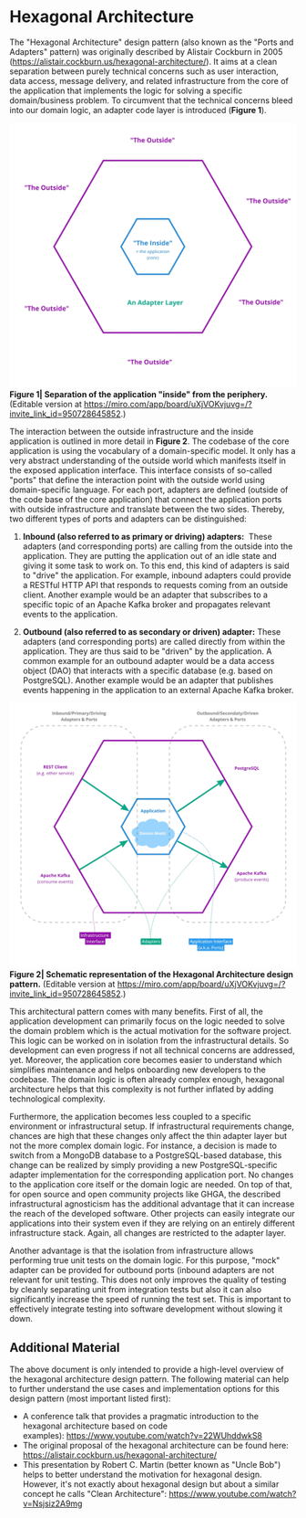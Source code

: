 # Hexagonal Architecture

The "Hexagonal Architecture" design pattern (also known as the "Ports and Adapters" pattern) was originally described by Alistair Cockburn in 2005 (https://alistair.cockburn.us/hexagonal-architecture/). It aims at a clean separation between purely technical concerns such as user interaction, data access, message delivery, and related infrastructure from the core of the application that implements the logic for solving a specific domain/business problem. To circumvent that the technical concerns bleed into our domain logic, an adapter code layer is introduced (**Figure 1**).

![](./imgs/hex_arch_separate.jpg)
**Figure 1| Separation of the application "inside" from the periphery.** (Editable version at https://miro.com/app/board/uXjVOKvjuvg=/?invite_link_id=950728645852.)

The interaction between the outside infrastructure and the inside application is outlined in more detail in **Figure 2**. The codebase of the core application is using the vocabulary of a domain-specific model. It only has a very abstract understanding of the outside world which manifests itself in the exposed application interface. This interface consists of so-called "ports" that define the interaction point with the outside world using domain-specific language. For each port, adapters are defined (outside of the code base of the core application) that connect the application ports with outside infrastructure and translate between the two sides. Thereby, two different types of ports and adapters can be distinguished:

1. **Inbound (also referred to as primary or driving) adapters:**
 These adapters (and corresponding ports) are calling from the outside into the application. They are putting the application out of an idle state and giving it some task to work on. To this end, this kind of adapters is said to "drive" the application. For example, inbound adapters could provide a RESTful HTTP API that responds to requests coming from an outside client. Another example would be an adapter that subscribes to a specific topic of an Apache Kafka broker and propagates relevant events to the application.

2. **Outbound (also referred to as secondary or driven) adapter:**
These adapters (and corresponding ports) are called directly from within the application. They are thus said to be "driven" by the application. A common example for an outbound adapter would be a data access object (DAO) that interacts with a specific database (e.g. based on PostgreSQL). Another example would be an adapter that publishes events happening in the application to an external Apache Kafka broker.

![](./imgs/hex_arch.jpg)
**Figure 2| Schematic representation of the Hexagonal Architecture design pattern.** (Editable version at https://miro.com/app/board/uXjVOKvjuvg=/?invite_link_id=950728645852.)

This architectural pattern comes with many benefits. First of all, the application development can primarily focus on the logic needed to solve the domain problem which is the actual motivation for the software project. This logic can be worked on in isolation from the infrastructural details. So development can even progress if not all technical concerns are addressed, yet. Moreover, the application core becomes easier to understand which simplifies maintenance and helps onboarding new developers to the codebase. The domain logic is often already complex enough, hexagonal architecture helps that this complexity is not further inflated by adding technological complexity.

Furthermore, the application becomes less coupled to a specific environment or infrastructural setup. If infrastructural requirements change, chances are high that these changes only affect the thin adapter layer but not the more complex domain logic. For instance, a decision is made to switch from a MongoDB database to a PostgreSQL-based database, this change can be realized by simply providing a new PostgreSQL-specific adapter implementation for the corresponding application port. No changes to the application core itself or the domain logic are needed. On top of that, for open source and open community projects like GHGA, the described infrastructural agnosticism has the additional advantage that it can increase the reach of the developed software. Other projects can easily integrate our applications into their system even if they are relying on an entirely different infrastructure stack. Again, all changes are restricted to the adapter layer.

Another advantage is that the isolation from infrastructure allows performing true unit tests on the domain logic. For this purpose, "mock" adapter can be provided for outbound ports (inbound adapters are not relevant for unit testing. This does not only improves the quality of testing by cleanly separating unit from integration tests but also it can also significantly increase the speed of running the test set. This is important to effectively integrate testing into software development without slowing it down.

## Additional Material

The above document is only intended to provide a high-level overview of the hexagonal architecture design pattern. The following material can help to further understand the use cases and implementation options for this design pattern (most important listed first):

- A conference talk that provides a pragmatic introduction to the hexagonal architecture based on code examples): https://www.youtube.com/watch?v=22WUhddwkS8
- The original proposal of the hexagonal architecture can be found here: https://alistair.cockburn.us/hexagonal-architecture/
- This presentation by Robert C. Martin (better known as "Uncle Bob") helps to better understand the motivation for hexagonal design. However, it's not exactly about hexagonal design but about a similar concept he calls "Clean Architecture": https://www.youtube.com/watch?v=Nsjsiz2A9mg
